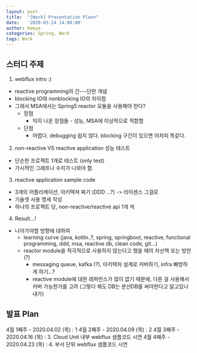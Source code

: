 ```yaml
---
layout: post
title:  "[Work] Presentation Plann"
date:   '2020-03-24 14:00:00'
author: Heeye
categories: Spring, Work
tags: Work
---
```



## 스터디 주제

1. webflux intro :)
  - reactive programming의 간---단한 개념
  - blocking IO와 nonblocking IO의 차이점
  - 그래서 MSA에서는 Spring5 reactor 모듈을 사용해야 한다?
    - 장점
      - 익히 나온 장점들 - 성능, MSA에 이상적으로 적합함
    - 단점
      - 어렵다. debugging 쉽지 않다. blocking 구간이 있으면 어차피 똑같다.

2. non-reactive VS reactive application 성능 테스트
  - 단순한 프로젝트 1개로 테스트 (only test)
  - 가시적인 그래프나 수치가 나와야 함.

3. reactive application sample code
  - 3개의 어플리케이션, 아키텍쳐 짜기 (DDD ...?) -> 라이센스 그걸로
  - 기술셋 사용 명세 작성
  - 하나의 프로젝트 당, non-reactive/reactive api 1개 씩

4. Result...!
  - 나아가야할 방향에 대하여
    + learning curve (java, kotlin..?, spring, springboot, reactive, functional programming, ddd, msa, reactive db, clean code, git...)
    + reactor module을 적극적으로 사용하지 않는다고 했을 때의 차선책 또는 방안(?)
      - messaging queue, kafka (?), 아키텍처 설계로 커버하기, infra 빠방하게 하기...?
      - reactive module에 대한 레퍼런스가 많이 없기 때문에, 다른 걸 사용해서 커버 가능한가를 고려 (그렇다 해도 DB는 분산DB를 써야한다고 알고있나 내가)


## 발표 Plan

4월 1째주 - 2020.04.02 (목) : 1
4월 2째주 - 2020.04.09 (목) : 2
4월 3째주 - 2020.04.16 (목) : 3. Cloud Unit 내부 webflux 샘플코드 시연
4월 4째주 - 2020.04.23 (목) : 4. 부서 단위 webflux 샘플코드 시연

